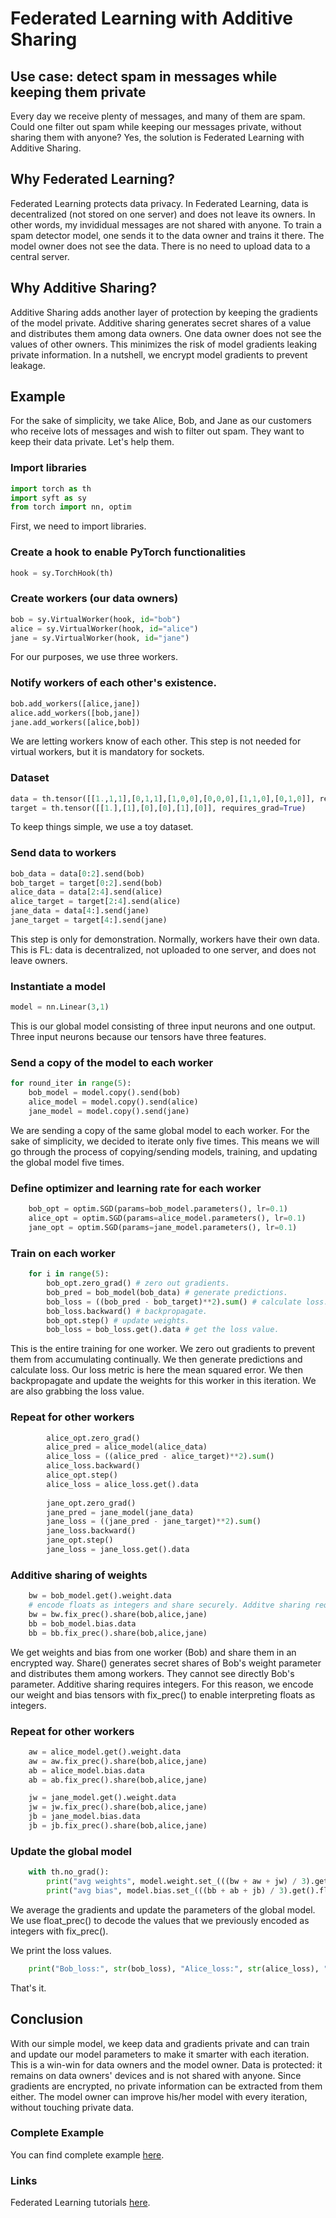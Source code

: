 # Federated Learning with Additive Sharing

## Use case: detect spam in messages while keeping them private
Every day we receive plenty of messages, and many of them are spam. Could one filter out spam while keeping our messages private, without sharing them with anyone? Yes, the solution is Federated Learning with Additive Sharing. 

## Why Federated Learning?
Federated Learning protects data privacy. In Federated Learning, data is decentralized (not stored on one server) and does not leave its owners. In other words, my invididual messages are not shared with anyone. To train a spam detector model, one sends it to the data owner and trains it there. The model owner does not see the data. There is no need to upload data to a central server.

## Why Additive Sharing?
Additive Sharing adds another layer of protection by keeping the gradients of the model private. Additive sharing generates secret shares of a value and distributes them among data owners. One data owner does not see the values of other owners. This minimizes the risk of model gradients leaking private information. In a nutshell, we encrypt model gradients to prevent leakage.

## Example
For the sake of simplicity, we take Alice, Bob, and Jane as our customers who receive lots of messages and wish to filter out spam. They want to keep their data private. Let's help them. 

### Import libraries
```python
import torch as th
import syft as sy
from torch import nn, optim
```
First, we need to import libraries.

### Create a hook to enable PyTorch functionalities
```python
hook = sy.TorchHook(th)
```
### Create workers (our data owners)
```python
bob = sy.VirtualWorker(hook, id="bob")
alice = sy.VirtualWorker(hook, id="alice")
jane = sy.VirtualWorker(hook, id="jane")
```
For our purposes, we use three workers. 

### Notify workers of each other's existence.
```python
bob.add_workers([alice,jane])
alice.add_workers([bob,jane])
jane.add_workers([alice,bob])
```
We are letting workers know of each other. This step is not needed for virtual workers, but it is mandatory for sockets.

### Dataset
```python
data = th.tensor([[1.,1,1],[0,1,1],[1,0,0],[0,0,0],[1,1,0],[0,1,0]], requires_grad=True)
target = th.tensor([[1.],[1],[0],[0],[1],[0]], requires_grad=True)
```
To keep things simple, we use a toy dataset. 

### Send data to workers
```python
bob_data = data[0:2].send(bob)
bob_target = target[0:2].send(bob)
alice_data = data[2:4].send(alice)
alice_target = target[2:4].send(alice)
jane_data = data[4:].send(jane)
jane_target = target[4:].send(jane)
```
This step is only for demonstration. Normally, workers have their own data. This is FL: data is decentralized, not uploaded to one server, and does not leave owners.

### Instantiate a model
```python
model = nn.Linear(3,1)
```
This is our global model consisting of three input neurons and one output. Three input neurons because our tensors have three features.

### Send a copy of the model to each worker
```python
for round_iter in range(5):
    bob_model = model.copy().send(bob)
    alice_model = model.copy().send(alice)
    jane_model = model.copy().send(jane)
```
We are sending a copy of the same global model to each worker. For the sake of simplicity, we decided to iterate only five times. This means we will go through the process of copying/sending models, training, and updating the global model five times.

### Define optimizer and learning rate for each worker
```python
    bob_opt = optim.SGD(params=bob_model.parameters(), lr=0.1)
    alice_opt = optim.SGD(params=alice_model.parameters(), lr=0.1)
    jane_opt = optim.SGD(params=jane_model.parameters(), lr=0.1)
```

### Train on each worker
```python
    for i in range(5):
        bob_opt.zero_grad() # zero out gradients.
        bob_pred = bob_model(bob_data) # generate predictions.
        bob_loss = ((bob_pred - bob_target)**2).sum() # calculate loss.
        bob_loss.backward() # backpropagate.
        bob_opt.step() # update weights.
        bob_loss = bob_loss.get().data # get the loss value.
```
This is the entire training for one worker. We zero out gradients to prevent them from accumulating continually. We then generate predictions and calculate loss. Our loss metric is here the mean squared error. We then backpropagate and update the weights for this worker in this iteration. We are also grabbing the loss value.

### Repeat for other workers   
```python
        alice_opt.zero_grad()
        alice_pred = alice_model(alice_data)
        alice_loss = ((alice_pred - alice_target)**2).sum()
        alice_loss.backward() 
        alice_opt.step()
        alice_loss = alice_loss.get().data
        
        jane_opt.zero_grad()
        jane_pred = jane_model(jane_data)
        jane_loss = ((jane_pred - jane_target)**2).sum()
        jane_loss.backward() 
        jane_opt.step()
        jane_loss = jane_loss.get().data
```

### Additive sharing of weights
```python
    bw = bob_model.get().weight.data
    # encode floats as integers and share securely. Additve sharing requires integers.
    bw = bw.fix_prec().share(bob,alice,jane)
    bb = bob_model.bias.data
    bb = bb.fix_prec().share(bob,alice,jane)
```
We get weights and bias from one worker (Bob) and share them in an encrypted way. Share() generates secret shares of Bob's weight parameter and distributes them among workers. They cannot see directly Bob's parameter. Additive sharing requires integers. For this reason, we encode our weight and bias tensors with fix_prec() to enable interpreting floats as integers. 
    
### Repeat for other workers
```python
    aw = alice_model.get().weight.data
    aw = aw.fix_prec().share(bob,alice,jane)
    ab = alice_model.bias.data
    ab = ab.fix_prec().share(bob,alice,jane)

    jw = jane_model.get().weight.data
    jw = jw.fix_prec().share(bob,alice,jane)
    jb = jane_model.bias.data
    jb = jb.fix_prec().share(bob,alice,jane)
```

### Update the global model
```python
    with th.no_grad():
        print("avg weights", model.weight.set_(((bw + aw + jw) / 3).get().float_prec()))
        print("avg bias", model.bias.set_(((bb + ab + jb) / 3).get().float_prec()))
```
We average the gradients and update the parameters of the global model. We use float_prec() to decode the values that we previously encoded as integers with fix_prec().

We print the loss values.
```python
    print("Bob_loss:", str(bob_loss), "Alice_loss:", str(alice_loss), "Jane_loss:", str(jane_loss))
```
That's it.

## Conclusion
With our simple model, we keep data and gradients private and can train and update our model parameters to make it smarter with each iteration. This is a win-win for data owners and the model owner. Data is protected: it remains on data owners' devices and is not shared with anyone. Since gradients are encrypted, no private information can be extracted from them either. The model owner can improve his/her model with every iteration, without touching private data.

### Complete Example

You can find complete example [here](federated_learning_smpc.py).

### Links
Federated Learning tutorials [here](https://github.com/OpenMined/PySyft/tree/dev/examples/tutorials).
